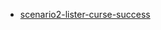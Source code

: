 - [scenario2-lister-curse-success](https://drive.google.com/file/d/1ctOU5vwehfBMA1p9sop30gp1rvi6_kvq/view?usp=sharing)